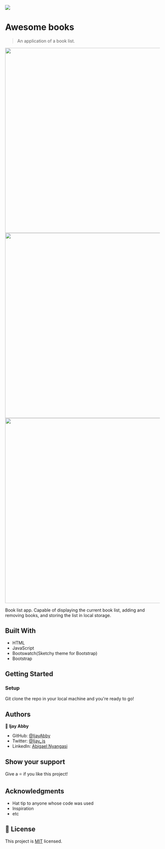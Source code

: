 ![](https://img.shields.io/badge/Microverse-blueviolet)

# Awesome books 

> An application of a book list.

<img src="https://user-images.githubusercontent.com/6587226/125023206-99070b00-e03b-11eb-9699-cd46592b1c72.png" width="600">
<img src="https://user-images.githubusercontent.com/6587226/125023209-9a383800-e03b-11eb-9508-f774ce9b1f6e.png" width="600">
<img src="https://user-images.githubusercontent.com/6587226/125023210-9a383800-e03b-11eb-974c-99db86dbf2bf.png" width="600">

Book list app. Capable of displaying the current book list, adding and removing books, and storing the list in local storage. 

## Built With

- HTML
- JavaScript
- Bootswatch(Sketchy theme for Bootstrap)
- Bootstrap


## Getting Started

### Setup

Git clone the repo in your local machine and you're ready to go! 


## Authors

👤 **Ijay Abby**

- GitHub: [@IjayAbby](https://github.com/IjayAbby)
- Twitter: [@Ijay_js](https://twitter.com/Ijay_js)
- LinkedIn: [Abigael Nyangasi](https://www.linkedin.com/in/ijayabby4/)

## Show your support

Give a ⭐️ if you like this project!

## Acknowledgments

- Hat tip to anyone whose code was used
- Inspiration
- etc

## 📝 License

This project is [MIT](https://github.com/IjayAbby/Web-Scraper-Ruby-Capstone-Project/blob/development/LICENSE) licensed.